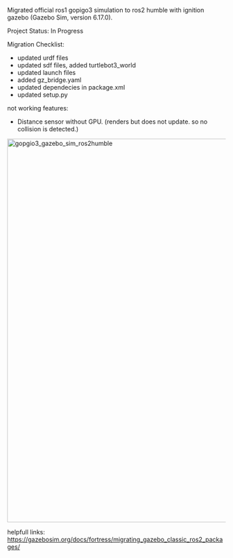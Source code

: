 Migrated official ros1 gopigo3 simulation to ros2 humble with ignition gazebo (Gazebo Sim, version 6.17.0).

Project Status: In Progress

Migration Checklist:
- updated urdf files
- updated sdf files, added turtlebot3_world
- updated launch files
- added gz_bridge.yaml
- updated dependecies in package.xml 
- updated setup.py

not working features:
- Distance sensor without GPU. (renders but does not update. so no collision is detected.)

<img width="1381" height="883" alt="gopgio3_gazebo_sim_ros2humble" src="https://github.com/user-attachments/assets/0b890dd4-a700-43f8-9fa9-0fd842ef5105" />

helpfull links:
https://gazebosim.org/docs/fortress/migrating_gazebo_classic_ros2_packages/
